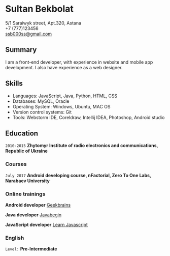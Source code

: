 # Sultan Bekbolat
5/1 Saraiwyk street, Apt.320, Astana  
+7 (777)123456  
ssb000ss@gmail.com


## Summary
I am a front-end developer, 
with experience in website and mobile app development. 
I also have experience as a web designer.


## Skills
- Languages: JavaScript, Java, Python, HTML, CSS
- Databases: MySQL, Oracle
- Operating System: Windows, Ubuntu, MAC OS
- Version control systems: Git
- Tools: Webstorm IDE, Coreldraw, Intellij IDEA, Photoshop, Android studio


## Education
`2010-2015`
__Zhytomyr Institute of radio electronics and communications, Republic of Ukraine__

### Courses
`July 2017`
__Android developing course, nFactorial, Zero To One Labs, Narabaev University__

### Online trainings
__Android developer__ [Geekbrains ](https://geekbrains.ru)

__Java developer__ [Javabegin](https://javabegin.ru)

__JavaScript developer__ [Learn Javascript](https://learn.javascript.ru/)

### English
`Level:`
__Pre-Intermediate__
